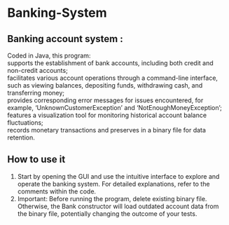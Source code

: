 # Banking-System
## Banking account system : 
Coded in Java, this program: <br>
supports the establishment of bank accounts, including both credit and non-credit accounts; <br>
facilitates various account operations through a command-line interface, such as viewing balances, depositing funds, withdrawing cash, and transferring money; <br>
provides corresponding error messages for issues encountered, for example, ‘UnknownCustomerException’ and ‘NotEnoughMoneyException’; <br>
features a visualization tool for monitoring historical account balance fluctuations; <br>
records monetary transactions and preserves in a binary file for data retention.<br>

## How to use it
1. Start by opening the GUI and use the intuitive interface to explore and operate the banking system. For detailed explanations, refer to the comments within the code.<br>
2. Important: Before running the program, delete existing binary file. Otherwise, the Bank constructor will load outdated account data from the binary file, potentially changing the outcome of your tests.
